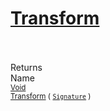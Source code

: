 # [Transform](./OnePixelThinning-100663684.md)


<br><br>
Returns<img width=542/>Name
<br>
<sub>[Void](https://docs.microsoft.com/en-us/dotnet/api/System.Void)</sub><img width=500/><sub>[Transform](./OnePixelThinning-100663684.md) ( [`Signature`](./../../Signature.md) )</sub><br>


